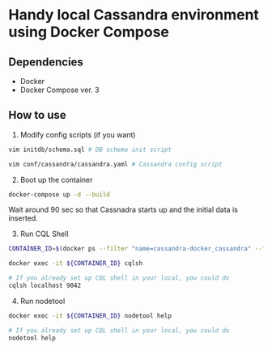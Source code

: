 # Handy local Cassandra environment using Docker Compose

## Dependencies

* Docker
* Docker Compose ver. 3

## How to use

1. Modify config scripts (if you want)

```bash
vim initdb/schema.sql # DB schema init script

vim conf/cassandra/cassandra.yaml # Cassandra config script
```


2. Boot up the container

```bash
docker-compose up -d --build
```

Wait around 90 sec so that Cassnadra starts up and the initial data is inserted.

3. Run CQL Shell

```bash
CONTAINER_ID=$(docker ps --filter "name=cassandra-docker_cassandra" --format "{{.ID}}") # Cassandra Container ID which is running

docker exec -it ${CONTAINER_ID} cqlsh

# If you already set up CQL shell in your local, you could do
cqlsh localhost 9042
```

4. Run nodetool

```bash
docker exec -it ${CONTAINER_ID} nodetool help

# If you already set up CQL shell in your local, you could do
nodetool help
```
